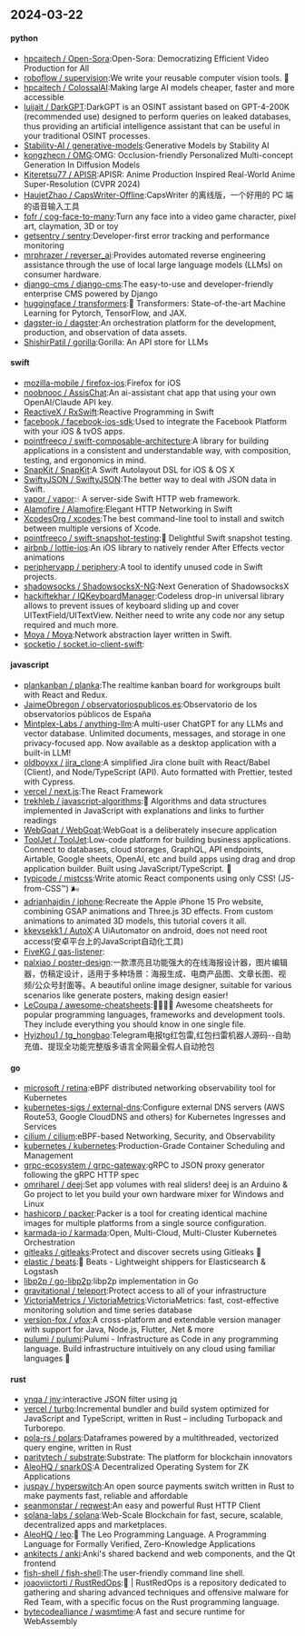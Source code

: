 ## 2024-03-22

#### python
* [hpcaitech / Open-Sora](https://github.com/hpcaitech/Open-Sora):Open-Sora: Democratizing Efficient Video Production for All
* [roboflow / supervision](https://github.com/roboflow/supervision):We write your reusable computer vision tools. 💜
* [hpcaitech / ColossalAI](https://github.com/hpcaitech/ColossalAI):Making large AI models cheaper, faster and more accessible
* [luijait / DarkGPT](https://github.com/luijait/DarkGPT):DarkGPT is an OSINT assistant based on GPT-4-200K (recommended use) designed to perform queries on leaked databases, thus providing an artificial intelligence assistant that can be useful in your traditional OSINT processes.
* [Stability-AI / generative-models](https://github.com/Stability-AI/generative-models):Generative Models by Stability AI
* [kongzhecn / OMG](https://github.com/kongzhecn/OMG):OMG: Occlusion-friendly Personalized Multi-concept Generation In Diffusion Models
* [Kiteretsu77 / APISR](https://github.com/Kiteretsu77/APISR):APISR: Anime Production Inspired Real-World Anime Super-Resolution (CVPR 2024)
* [HaujetZhao / CapsWriter-Offline](https://github.com/HaujetZhao/CapsWriter-Offline):CapsWriter 的离线版，一个好用的 PC 端的语音输入工具
* [fofr / cog-face-to-many](https://github.com/fofr/cog-face-to-many):Turn any face into a video game character, pixel art, claymation, 3D or toy
* [getsentry / sentry](https://github.com/getsentry/sentry):Developer-first error tracking and performance monitoring
* [mrphrazer / reverser_ai](https://github.com/mrphrazer/reverser_ai):Provides automated reverse engineering assistance through the use of local large language models (LLMs) on consumer hardware.
* [django-cms / django-cms](https://github.com/django-cms/django-cms):The easy-to-use and developer-friendly enterprise CMS powered by Django
* [huggingface / transformers](https://github.com/huggingface/transformers):🤗 Transformers: State-of-the-art Machine Learning for Pytorch, TensorFlow, and JAX.
* [dagster-io / dagster](https://github.com/dagster-io/dagster):An orchestration platform for the development, production, and observation of data assets.
* [ShishirPatil / gorilla](https://github.com/ShishirPatil/gorilla):Gorilla: An API store for LLMs

#### swift
* [mozilla-mobile / firefox-ios](https://github.com/mozilla-mobile/firefox-ios):Firefox for iOS
* [noobnooc / AssisChat](https://github.com/noobnooc/AssisChat):An ai-assistant chat app that using your own OpenAI/Claude API key.
* [ReactiveX / RxSwift](https://github.com/ReactiveX/RxSwift):Reactive Programming in Swift
* [facebook / facebook-ios-sdk](https://github.com/facebook/facebook-ios-sdk):Used to integrate the Facebook Platform with your iOS & tvOS apps.
* [pointfreeco / swift-composable-architecture](https://github.com/pointfreeco/swift-composable-architecture):A library for building applications in a consistent and understandable way, with composition, testing, and ergonomics in mind.
* [SnapKit / SnapKit](https://github.com/SnapKit/SnapKit):A Swift Autolayout DSL for iOS & OS X
* [SwiftyJSON / SwiftyJSON](https://github.com/SwiftyJSON/SwiftyJSON):The better way to deal with JSON data in Swift.
* [vapor / vapor](https://github.com/vapor/vapor):💧 A server-side Swift HTTP web framework.
* [Alamofire / Alamofire](https://github.com/Alamofire/Alamofire):Elegant HTTP Networking in Swift
* [XcodesOrg / xcodes](https://github.com/XcodesOrg/xcodes):The best command-line tool to install and switch between multiple versions of Xcode.
* [pointfreeco / swift-snapshot-testing](https://github.com/pointfreeco/swift-snapshot-testing):📸 Delightful Swift snapshot testing.
* [airbnb / lottie-ios](https://github.com/airbnb/lottie-ios):An iOS library to natively render After Effects vector animations
* [peripheryapp / periphery](https://github.com/peripheryapp/periphery):A tool to identify unused code in Swift projects.
* [shadowsocks / ShadowsocksX-NG](https://github.com/shadowsocks/ShadowsocksX-NG):Next Generation of ShadowsocksX
* [hackiftekhar / IQKeyboardManager](https://github.com/hackiftekhar/IQKeyboardManager):Codeless drop-in universal library allows to prevent issues of keyboard sliding up and cover UITextField/UITextView. Neither need to write any code nor any setup required and much more.
* [Moya / Moya](https://github.com/Moya/Moya):Network abstraction layer written in Swift.
* [socketio / socket.io-client-swift](https://github.com/socketio/socket.io-client-swift):

#### javascript
* [plankanban / planka](https://github.com/plankanban/planka):The realtime kanban board for workgroups built with React and Redux.
* [JaimeObregon / observatoriospublicos.es](https://github.com/JaimeObregon/observatoriospublicos.es):Observatorio de los observatorios públicos de España
* [Mintplex-Labs / anything-llm](https://github.com/Mintplex-Labs/anything-llm):A multi-user ChatGPT for any LLMs and vector database. Unlimited documents, messages, and storage in one privacy-focused app. Now available as a desktop application with a built-in LLM!
* [oldboyxx / jira_clone](https://github.com/oldboyxx/jira_clone):A simplified Jira clone built with React/Babel (Client), and Node/TypeScript (API). Auto formatted with Prettier, tested with Cypress.
* [vercel / next.js](https://github.com/vercel/next.js):The React Framework
* [trekhleb / javascript-algorithms](https://github.com/trekhleb/javascript-algorithms):📝 Algorithms and data structures implemented in JavaScript with explanations and links to further readings
* [WebGoat / WebGoat](https://github.com/WebGoat/WebGoat):WebGoat is a deliberately insecure application
* [ToolJet / ToolJet](https://github.com/ToolJet/ToolJet):Low-code platform for building business applications. Connect to databases, cloud storages, GraphQL, API endpoints, Airtable, Google sheets, OpenAI, etc and build apps using drag and drop application builder. Built using JavaScript/TypeScript. 🚀
* [typicode / mistcss](https://github.com/typicode/mistcss):Write atomic React components using only CSS! (JS-from-CSS™) 🌬️
* [adrianhajdin / iphone](https://github.com/adrianhajdin/iphone):Recreate the Apple iPhone 15 Pro website, combining GSAP animations and Three.js 3D effects. From custom animations to animated 3D models, this tutorial covers it all.
* [kkevsekk1 / AutoX](https://github.com/kkevsekk1/AutoX):A UiAutomator on android, does not need root access(安卓平台上的JavaScript自动化工具)
* [FiveKG / gas-listener](https://github.com/FiveKG/gas-listener):
* [palxiao / poster-design](https://github.com/palxiao/poster-design):一款漂亮且功能强大的在线海报设计器，图片编辑器，仿稿定设计，适用于多种场景：海报生成、电商产品图、文章长图、视频/公众号封面等。A beautiful online image designer, suitable for various scenarios like generate posters, making design easier!
* [LeCoupa / awesome-cheatsheets](https://github.com/LeCoupa/awesome-cheatsheets):👩‍💻👨‍💻 Awesome cheatsheets for popular programming languages, frameworks and development tools. They include everything you should know in one single file.
* [Hyizhou1 / tg_hongbao](https://github.com/Hyizhou1/tg_hongbao):Telegram电报tg红包雷,红包扫雷机器人源码--自助充值、提现全功能完整版多语言全网最全假人自动抢包

#### go
* [microsoft / retina](https://github.com/microsoft/retina):eBPF distributed networking observability tool for Kubernetes
* [kubernetes-sigs / external-dns](https://github.com/kubernetes-sigs/external-dns):Configure external DNS servers (AWS Route53, Google CloudDNS and others) for Kubernetes Ingresses and Services
* [cilium / cilium](https://github.com/cilium/cilium):eBPF-based Networking, Security, and Observability
* [kubernetes / kubernetes](https://github.com/kubernetes/kubernetes):Production-Grade Container Scheduling and Management
* [grpc-ecosystem / grpc-gateway](https://github.com/grpc-ecosystem/grpc-gateway):gRPC to JSON proxy generator following the gRPC HTTP spec
* [omriharel / deej](https://github.com/omriharel/deej):Set app volumes with real sliders! deej is an Arduino & Go project to let you build your own hardware mixer for Windows and Linux
* [hashicorp / packer](https://github.com/hashicorp/packer):Packer is a tool for creating identical machine images for multiple platforms from a single source configuration.
* [karmada-io / karmada](https://github.com/karmada-io/karmada):Open, Multi-Cloud, Multi-Cluster Kubernetes Orchestration
* [gitleaks / gitleaks](https://github.com/gitleaks/gitleaks):Protect and discover secrets using Gitleaks 🔑
* [elastic / beats](https://github.com/elastic/beats):🐠 Beats - Lightweight shippers for Elasticsearch & Logstash
* [libp2p / go-libp2p](https://github.com/libp2p/go-libp2p):libp2p implementation in Go
* [gravitational / teleport](https://github.com/gravitational/teleport):Protect access to all of your infrastructure
* [VictoriaMetrics / VictoriaMetrics](https://github.com/VictoriaMetrics/VictoriaMetrics):VictoriaMetrics: fast, cost-effective monitoring solution and time series database
* [version-fox / vfox](https://github.com/version-fox/vfox):A cross-platform and extendable version manager with support for Java, Node.js, Flutter, .Net & more
* [pulumi / pulumi](https://github.com/pulumi/pulumi):Pulumi - Infrastructure as Code in any programming language. Build infrastructure intuitively on any cloud using familiar languages 🚀

#### rust
* [ynqa / jnv](https://github.com/ynqa/jnv):interactive JSON filter using jq
* [vercel / turbo](https://github.com/vercel/turbo):Incremental bundler and build system optimized for JavaScript and TypeScript, written in Rust – including Turbopack and Turborepo.
* [pola-rs / polars](https://github.com/pola-rs/polars):Dataframes powered by a multithreaded, vectorized query engine, written in Rust
* [paritytech / substrate](https://github.com/paritytech/substrate):Substrate: The platform for blockchain innovators
* [AleoHQ / snarkOS](https://github.com/AleoHQ/snarkOS):A Decentralized Operating System for ZK Applications
* [juspay / hyperswitch](https://github.com/juspay/hyperswitch):An open source payments switch written in Rust to make payments fast, reliable and affordable
* [seanmonstar / reqwest](https://github.com/seanmonstar/reqwest):An easy and powerful Rust HTTP Client
* [solana-labs / solana](https://github.com/solana-labs/solana):Web-Scale Blockchain for fast, secure, scalable, decentralized apps and marketplaces.
* [AleoHQ / leo](https://github.com/AleoHQ/leo):🦁 The Leo Programming Language. A Programming Language for Formally Verified, Zero-Knowledge Applications
* [ankitects / anki](https://github.com/ankitects/anki):Anki's shared backend and web components, and the Qt frontend
* [fish-shell / fish-shell](https://github.com/fish-shell/fish-shell):The user-friendly command line shell.
* [joaoviictorti / RustRedOps](https://github.com/joaoviictorti/RustRedOps):🦀 | RustRedOps is a repository dedicated to gathering and sharing advanced techniques and offensive malware for Red Team, with a specific focus on the Rust programming language.
* [bytecodealliance / wasmtime](https://github.com/bytecodealliance/wasmtime):A fast and secure runtime for WebAssembly
